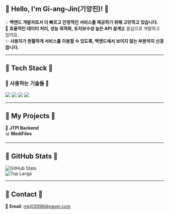 


## 🍓 Hello, I'm Gi-ang-Jin(기앙진)! 🍒  

💡 **백엔드 개발자로서 더 빠르고 안정적인 서비스를 제공하기 위해 고민하고 있습니다.**  
🚀 **효율적인 데이터 처리, 성능 최적화, 유지보수성 높은 API 설계**를 중심으로 개발하고 있어요.  
✨ **사용자가 원활하게 서비스를 이용할 수 있도록, 백엔드에서 보이지 않는 부분까지 신경 씁니다.**  

---
## 🎀 Tech Stack 🎀  
### 🌷 사용하는 기술들 🌷  
<p>
  <img src="https://img.shields.io/badge/Java-F89820?style=flat&logo=java&logoColor=white"/>
  <img src="https://img.shields.io/badge/SpringBoot-6DB33F?style=flat&logo=spring-boot&logoColor=white"/>
  <img src="https://img.shields.io/badge/MySQL-4479A1?style=flat&logo=mysql&logoColor=white"/>
  <img src="https://img.shields.io/badge/AWS-FF9900?style=flat&logo=amazon-aws&logoColor=white"/>
</p>

---
## 🌸 My Projects 🌸  
🎯 **JTPI Backend**  
📊 **MediFiles**  

---
## 🍰 GitHub Stats 🍰  
![GitHub Stats](https://github-readme-stats.vercel.app/api?username=MinGiAnnnngJin&show_icons=true&theme=pink&count_private=true)  
![Top Langs](https://github-readme-stats.vercel.app/api/top-langs/?username=MinGiAnnnngJin&layout=compact&theme=pink)  

---
## 🍡 Contact 🍡  
📧 **Email**: mkj03096@naver.com  

 
